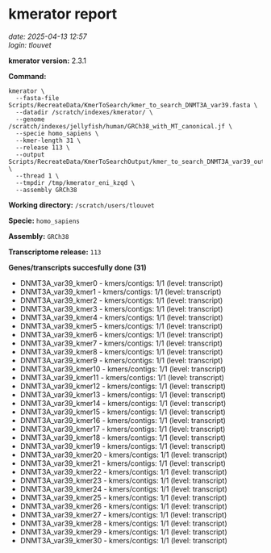 # kmerator report
*date: 2025-04-13 12:57*  
*login: tlouvet*

**kmerator version:** 2.3.1

**Command:**

```
kmerator \
  --fasta-file Scripts/RecreateData/KmerToSearch/kmer_to_search_DNMT3A_var39.fasta \
  --datadir /scratch/indexes/kmerator/ \
  --genome /scratch/indexes/jellyfish/human/GRCh38_with_MT_canonical.jf \
  --specie homo_sapiens \
  --kmer-length 31 \
  --release 113 \
  --output Scripts/RecreateData/KmerToSearchOutput/kmer_to_search_DNMT3A_var39_output \
  --thread 1 \
  --tmpdir /tmp/kmerator_eni_kzqd \
  --assembly GRCh38
```

**Working directory:** `/scratch/users/tlouvet`

**Specie:** `homo_sapiens`

**Assembly:** `GRCh38`

**Transcriptome release:** `113`

**Genes/transcripts succesfully done (31)**

- DNMT3A_var39_kmer0 - kmers/contigs: 1/1 (level: transcript)
- DNMT3A_var39_kmer1 - kmers/contigs: 1/1 (level: transcript)
- DNMT3A_var39_kmer2 - kmers/contigs: 1/1 (level: transcript)
- DNMT3A_var39_kmer3 - kmers/contigs: 1/1 (level: transcript)
- DNMT3A_var39_kmer4 - kmers/contigs: 1/1 (level: transcript)
- DNMT3A_var39_kmer5 - kmers/contigs: 1/1 (level: transcript)
- DNMT3A_var39_kmer6 - kmers/contigs: 1/1 (level: transcript)
- DNMT3A_var39_kmer7 - kmers/contigs: 1/1 (level: transcript)
- DNMT3A_var39_kmer8 - kmers/contigs: 1/1 (level: transcript)
- DNMT3A_var39_kmer9 - kmers/contigs: 1/1 (level: transcript)
- DNMT3A_var39_kmer10 - kmers/contigs: 1/1 (level: transcript)
- DNMT3A_var39_kmer11 - kmers/contigs: 1/1 (level: transcript)
- DNMT3A_var39_kmer12 - kmers/contigs: 1/1 (level: transcript)
- DNMT3A_var39_kmer13 - kmers/contigs: 1/1 (level: transcript)
- DNMT3A_var39_kmer14 - kmers/contigs: 1/1 (level: transcript)
- DNMT3A_var39_kmer15 - kmers/contigs: 1/1 (level: transcript)
- DNMT3A_var39_kmer16 - kmers/contigs: 1/1 (level: transcript)
- DNMT3A_var39_kmer17 - kmers/contigs: 1/1 (level: transcript)
- DNMT3A_var39_kmer18 - kmers/contigs: 1/1 (level: transcript)
- DNMT3A_var39_kmer19 - kmers/contigs: 1/1 (level: transcript)
- DNMT3A_var39_kmer20 - kmers/contigs: 1/1 (level: transcript)
- DNMT3A_var39_kmer21 - kmers/contigs: 1/1 (level: transcript)
- DNMT3A_var39_kmer22 - kmers/contigs: 1/1 (level: transcript)
- DNMT3A_var39_kmer23 - kmers/contigs: 1/1 (level: transcript)
- DNMT3A_var39_kmer24 - kmers/contigs: 1/1 (level: transcript)
- DNMT3A_var39_kmer25 - kmers/contigs: 1/1 (level: transcript)
- DNMT3A_var39_kmer26 - kmers/contigs: 1/1 (level: transcript)
- DNMT3A_var39_kmer27 - kmers/contigs: 1/1 (level: transcript)
- DNMT3A_var39_kmer28 - kmers/contigs: 1/1 (level: transcript)
- DNMT3A_var39_kmer29 - kmers/contigs: 1/1 (level: transcript)
- DNMT3A_var39_kmer30 - kmers/contigs: 1/1 (level: transcript)
